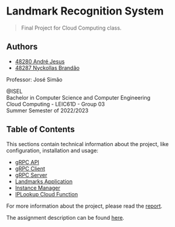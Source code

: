# Landmark Recognition System

> Final Project for Cloud Computing class.

## Authors

- [48280 André Jesus](https://github.com/andre-j3sus)
- [48287 Nyckollas Brandão](https://github.com/Nyckoka)

Professor: José Simão

@ISEL<br>
Bachelor in Computer Science and Computer Engineering<br>
Cloud Computing - LEIC61D - Group 03<br>
Summer Semester of 2022/2023

## Table of Contents

This sections contain technical information about the project, like configuration, installation and usage:

- [gRPC API](./LandmarksContract/README.md)
- [gRPC Client](./LandmarksClient/README.md)
- [gRPC Server](./LandmarksServer/README.md)
- [Landmarks Application](./LandmarksApp/README.md)
- [Instance Manager](./InstanceManager/README.md)
- [IPLookup Cloud Function](./CloudFunctionIPLookup/README.md)

For more information about the project, please read the [report](./report.pdf).

The assignment description can be found [here](./cn2223tf.pdf).